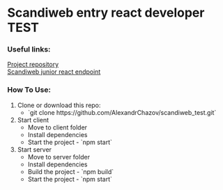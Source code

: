 # Scandiweb entry react developer TEST


### Useful links:<br/>
[Project repository](https://github.com/AlexandrChazov/scandiweb_test) <br/>
[Scandiweb junior react endpoint](https://github.com/scandiweb/junior-react-endpoint) <br/>

### How To Use:
<ol>
    <li>Clone or download this repo:
        <ul>
            <li>`git clone https://github.com/AlexandrChazov/scandiweb_test.git`</li>
        </ul>
    </li>
    <li>Start client
        <ul>
            <li>Move to client folder</li>
            <li>Install dependencies</li>
            <li>Start the project - `npm start`</li>
        </ul>
    </li>
    <li>Start server
        <ul>
            <li>Move to server folder</li>
            <li>Install dependencies</li>
            <li>Build the project - `npm build`</li>
            <li>Start the project - `npm start`</li>
        </ul>
    </li>
</ol>